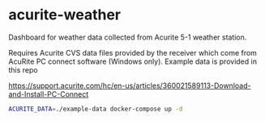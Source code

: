 # acurite-weather

Dashboard for weather data collected from Acurite 5-1 weather station.

Requires Acurite CVS data files provided by the receiver which come from AcuRite PC connect software (Windows only).
Example data is provided in this repo

https://support.acurite.com/hc/en-us/articles/360021589113-Download-and-Install-PC-Connect

```BASH
ACURITE_DATA=./example-data docker-compose up -d
```
